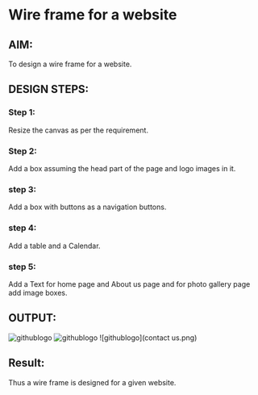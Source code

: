 # Wire frame for a website

## AIM:
To design a wire frame for a website.

## DESIGN STEPS:

### Step 1:
Resize the canvas as per the requirement.

### Step 2:
Add a box assuming the head part of the page and logo images in it.

### step 3:
Add a box with buttons as a navigation buttons.

### step 4:
Add a table and a Calendar.

### step 5:
Add a Text for home page and About us page and for photo gallery page add image boxes.

## OUTPUT:
![githublogo](home.png)
![githublogo](gallery.png)
![githublogo](contact us.png)


## Result:
Thus a wire frame is designed for a given website.
